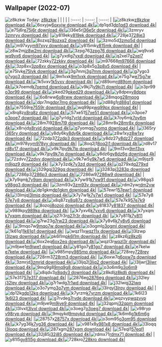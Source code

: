 ## Wallpaper (2022-07)
![z8kzkw](https://w.wallhaven.cc/full/z8/wallhaven-z8kzkw.jpg) Today: [z8kzkw](https://th.wallhaven.cc/small/z8/z8kzkw.jpg)
|      |      |      |
| :----: | :----: | :----: |
|![z8kzkw](https://th.wallhaven.cc/small/z8/z8kzkw.jpg)[z8kzkw download 4k](https://wallhaven.cc/w/z8kzkw)|![6oxyjw](https://th.wallhaven.cc/small/6o/6oxyjw.jpg)[6oxyjw download 4k](https://wallhaven.cc/w/6oxyjw)|![dp1qd3](https://th.wallhaven.cc/small/dp/dp1qd3.jpg)[dp1qd3 download 4k](https://wallhaven.cc/w/dp1qd3)|
|![e75j6r](https://th.wallhaven.cc/small/e7/e75j6r.jpg)[e75j6r download 4k](https://wallhaven.cc/w/e75j6r)|![l36e5r](https://th.wallhaven.cc/small/l3/l36e5r.jpg)[l36e5r download 4k](https://wallhaven.cc/w/l36e5r)|![3zmryv](https://th.wallhaven.cc/small/3z/3zmryv.jpg)[3zmryv download 4k](https://wallhaven.cc/w/3zmryv)|
|![y819ek](https://th.wallhaven.cc/small/y8/y819ek.jpg)[y819ek download 4k](https://wallhaven.cc/w/y819ek)|![728je3](https://th.wallhaven.cc/small/72/728je3.jpg)[728je3 download 4k](https://wallhaven.cc/w/728je3)|![8ozxq2](https://th.wallhaven.cc/small/8o/8ozxq2.jpg)[8ozxq2 download 4k](https://wallhaven.cc/w/8ozxq2)|
|![3zmo5d](https://th.wallhaven.cc/small/3z/3zmo5d.jpg)[3zmo5d download 4k](https://wallhaven.cc/w/3zmo5d)|![m97xyy](https://th.wallhaven.cc/small/m9/m97xyy.jpg)[m97xyy download 4k](https://wallhaven.cc/w/m97xyy)|![y815mk](https://th.wallhaven.cc/small/y8/y815mk.jpg)[y815mk download 4k](https://wallhaven.cc/w/y815mk)|
|![z8w2mj](https://th.wallhaven.cc/small/z8/z8w2mj.jpg)[z8w2mj download 4k](https://wallhaven.cc/w/z8w2mj)|![3zpg76](https://th.wallhaven.cc/small/3z/3zpg76.jpg)[3zpg76 download 4k](https://wallhaven.cc/w/3zpg76)|![wq9vx6](https://th.wallhaven.cc/small/wq/wq9vx6.jpg)[wq9vx6 download 4k](https://wallhaven.cc/w/wq9vx6)|
|![g7yxdl](https://th.wallhaven.cc/small/g7/g7yxdl.jpg)[g7yxdl download 4k](https://wallhaven.cc/w/g7yxdl)|![q2xel7](https://th.wallhaven.cc/small/q2/q2xel7.jpg)[q2xel7 download 4k](https://wallhaven.cc/w/q2xel7)|![72zkky](https://th.wallhaven.cc/small/72/72zkky.jpg)[72zkky download 4k](https://wallhaven.cc/w/72zkky)|
|![m97668](https://th.wallhaven.cc/small/m9/m97668.jpg)[m97668 download 4k](https://wallhaven.cc/w/m97668)|![3zp8xv](https://th.wallhaven.cc/small/3z/3zp8xv.jpg)[3zp8xv download 4k](https://wallhaven.cc/w/3zp8xv)|![o3p8x5](https://th.wallhaven.cc/small/o3/o3p8x5.jpg)[o3p8x5 download 4k](https://wallhaven.cc/w/o3p8x5)|
|![e75lvk](https://th.wallhaven.cc/small/e7/e75lvk.jpg)[e75lvk download 4k](https://wallhaven.cc/w/e75lvk)|![j3g7mm](https://th.wallhaven.cc/small/j3/j3g7mm.jpg)[j3g7mm download 4k](https://wallhaven.cc/w/j3g7mm)|![g7ygo3](https://th.wallhaven.cc/small/g7/g7ygo3.jpg)[g7ygo3 download 4k](https://wallhaven.cc/w/g7ygo3)|
|![9m1vxk](https://th.wallhaven.cc/small/9m/9m1vxk.jpg)[9m1vxk download 4k](https://wallhaven.cc/w/9m1vxk)|![e75g7w](https://th.wallhaven.cc/small/e7/e75g7w.jpg)[e75g7w download 4k](https://wallhaven.cc/w/e75g7w)|![1k5vxv](https://th.wallhaven.cc/small/1k/1k5vxv.jpg)[1k5vxv download 4k](https://wallhaven.cc/w/1k5vxv)|
|![rd89om](https://th.wallhaven.cc/small/rd/rd89om.jpg)[rd89om download 4k](https://wallhaven.cc/w/rd89om)|![k7oemd](https://th.wallhaven.cc/small/k7/k7oemd.jpg)[k7oemd download 4k](https://wallhaven.cc/w/k7oemd)|![v9kj7l](https://th.wallhaven.cc/small/v9/v9kj7l.jpg)[v9kj7l download 4k](https://wallhaven.cc/w/v9kj7l)|
|![o3pr99](https://th.wallhaven.cc/small/o3/o3pr99.jpg)[o3pr99 download 4k](https://wallhaven.cc/w/o3pr99)|![pked29](https://th.wallhaven.cc/small/pk/pked29.jpg)[pked29 download 4k](https://wallhaven.cc/w/pked29)|![y8dpex](https://th.wallhaven.cc/small/y8/y8dpex.jpg)[y8dpex download 4k](https://wallhaven.cc/w/y8dpex)|
|![6o8rww](https://th.wallhaven.cc/small/6o/6o8rww.jpg)[6o8rww download 4k](https://wallhaven.cc/w/6o8rww)|![28mqog](https://th.wallhaven.cc/small/28/28mqog.jpg)[28mqog download 4k](https://wallhaven.cc/w/28mqog)|![dpr7mg](https://th.wallhaven.cc/small/dp/dpr7mg.jpg)[dpr7mg download 4k](https://wallhaven.cc/w/dpr7mg)|
|![rd88g1](https://th.wallhaven.cc/small/rd/rd88g1.jpg)[rd88g1 download 4k](https://wallhaven.cc/w/rd88g1)|![e7559r](https://th.wallhaven.cc/small/e7/e7559r.jpg)[e7559r download 4k](https://wallhaven.cc/w/e7559r)|![wq99px](https://th.wallhaven.cc/small/wq/wq99px.jpg)[wq99px download 4k](https://wallhaven.cc/w/wq99px)|
|![x8rq8z](https://th.wallhaven.cc/small/x8/x8rq8z.jpg)[x8rq8z download 4k](https://wallhaven.cc/w/x8rq8z)|![57xe51](https://th.wallhaven.cc/small/57/57xe51.jpg)[57xe51 download 4k](https://wallhaven.cc/w/57xe51)|![o3poe7](https://th.wallhaven.cc/small/o3/o3poe7.jpg)[o3poe7 download 4k](https://wallhaven.cc/w/o3poe7)|
|![g7yrld](https://th.wallhaven.cc/small/g7/g7yrld.jpg)[g7yrld download 4k](https://wallhaven.cc/w/g7yrld)|![k7oy6m](https://th.wallhaven.cc/small/k7/k7oy6m.jpg)[k7oy6m download 4k](https://wallhaven.cc/w/k7oy6m)|![28m7l9](https://th.wallhaven.cc/small/28/28m7l9.jpg)[28m7l9 download 4k](https://wallhaven.cc/w/28m7l9)|
|![28mr8x](https://th.wallhaven.cc/small/28/28mr8x.jpg)[28mr8x download 4k](https://wallhaven.cc/w/28mr8x)|![x8rvjd](https://th.wallhaven.cc/small/x8/x8rvjd.jpg)[x8rvjd download 4k](https://wallhaven.cc/w/x8rvjd)|![g7yomq](https://th.wallhaven.cc/small/g7/g7yomq.jpg)[g7yomq download 4k](https://wallhaven.cc/w/g7yomq)|
|![l365ry](https://th.wallhaven.cc/small/l3/l365ry.jpg)[l365ry download 4k](https://wallhaven.cc/w/l365ry)|![y8dy6k](https://th.wallhaven.cc/small/y8/y8dy6k.jpg)[y8dy6k download 4k](https://wallhaven.cc/w/y8dy6k)|![z8w1xy](https://th.wallhaven.cc/small/z8/z8w1xy.jpg)[z8w1xy download 4k](https://wallhaven.cc/w/z8w1xy)|
|![72zdp3](https://th.wallhaven.cc/small/72/72zdp3.jpg)[72zdp3 download 4k](https://wallhaven.cc/w/72zdp3)|![y8dz27](https://th.wallhaven.cc/small/y8/y8dz27.jpg)[y8dz27 download 4k](https://wallhaven.cc/w/y8dz27)|![m978yy](https://th.wallhaven.cc/small/m9/m978yy.jpg)[m978yy download 4k](https://wallhaven.cc/w/m978yy)|
|![8oq2j1](https://th.wallhaven.cc/small/8o/8oq2j1.jpg)[8oq2j1 download 4k](https://wallhaven.cc/w/8oq2j1)|![rd8v17](https://th.wallhaven.cc/small/rd/rd8v17.jpg)[rd8v17 download 4k](https://wallhaven.cc/w/rd8v17)|![v9k7lp](https://th.wallhaven.cc/small/v9/v9k7lp.jpg)[v9k7lp download 4k](https://wallhaven.cc/w/v9k7lp)|
|![9m13vx](https://th.wallhaven.cc/small/9m/9m13vx.jpg)[9m13vx download 4k](https://wallhaven.cc/w/9m13vx)|![v9k7jp](https://th.wallhaven.cc/small/v9/v9k7jp.jpg)[v9k7jp download 4k](https://wallhaven.cc/w/v9k7jp)|![y8dz6g](https://th.wallhaven.cc/small/y8/y8dz6g.jpg)[y8dz6g download 4k](https://wallhaven.cc/w/y8dz6g)|
|![72zdvv](https://th.wallhaven.cc/small/72/72zdvv.jpg)[72zdvv download 4k](https://wallhaven.cc/w/72zdvv)|![v9k7w5](https://th.wallhaven.cc/small/v9/v9k7w5.jpg)[v9k7w5 download 4k](https://wallhaven.cc/w/v9k7w5)|![m9jqz9](https://th.wallhaven.cc/small/m9/m9jqz9.jpg)[m9jqz9 download 4k](https://wallhaven.cc/w/m9jqz9)|
|![k7y3zd](https://th.wallhaven.cc/small/k7/k7y3zd.jpg)[k7y3zd download 4k](https://wallhaven.cc/w/k7y3zd)|![q279xd](https://th.wallhaven.cc/small/q2/q279xd.jpg)[q279xd download 4k](https://wallhaven.cc/w/q279xd)|![j329gq](https://th.wallhaven.cc/small/j3/j329gq.jpg)[j329gq download 4k](https://wallhaven.cc/w/j329gq)|
|![j3283p](https://th.wallhaven.cc/small/j3/j3283p.jpg)[j3283p download 4k](https://wallhaven.cc/w/j3283p)|![7286p3](https://th.wallhaven.cc/small/72/7286p3.jpg)[7286p3 download 4k](https://wallhaven.cc/w/7286p3)|![7286w9](https://th.wallhaven.cc/small/72/7286w9.jpg)[7286w9 download 4k](https://wallhaven.cc/w/7286w9)|
|![k7y9qm](https://th.wallhaven.cc/small/k7/k7y9qm.jpg)[k7y9qm download 4k](https://wallhaven.cc/w/k7y9qm)|![k7yw91](https://th.wallhaven.cc/small/k7/k7yw91.jpg)[k7yw91 download 4k](https://wallhaven.cc/w/k7yw91)|![v98gq3](https://th.wallhaven.cc/small/v9/v98gq3.jpg)[v98gq3 download 4k](https://wallhaven.cc/w/v98gq3)|
|![3zm93v](https://th.wallhaven.cc/small/3z/3zm93v.jpg)[3zm93v download 4k](https://wallhaven.cc/w/3zm93v)|![rdm2yw](https://th.wallhaven.cc/small/rd/rdm2yw.jpg)[rdm2yw download 4k](https://wallhaven.cc/w/rdm2yw)|![dp1gkm](https://th.wallhaven.cc/small/dp/dp1gkm.jpg)[dp1gkm download 4k](https://wallhaven.cc/w/dp1gkm)|
|![57ewr1](https://th.wallhaven.cc/small/57/57ewr1.jpg)[57ewr1 download 4k](https://wallhaven.cc/w/57ewr1)|![l3lmjq](https://th.wallhaven.cc/small/l3/l3lmjq.jpg)[l3lmjq download 4k](https://wallhaven.cc/w/l3lmjq)|![k7y7w1](https://th.wallhaven.cc/small/k7/k7y7w1.jpg)[k7y7w1 download 4k](https://wallhaven.cc/w/k7y7w1)|
|![57e7y8](https://th.wallhaven.cc/small/57/57e7y8.jpg)[57e7y8 download 4k](https://wallhaven.cc/w/57e7y8)|![x8q87z](https://th.wallhaven.cc/small/x8/x8q87z.jpg)[x8q87z download 4k](https://wallhaven.cc/w/x8q87z)|![57e7k9](https://th.wallhaven.cc/small/57/57e7k9.jpg)[57e7k9 download 4k](https://wallhaven.cc/w/57e7k9)|
|![8ozojj](https://th.wallhaven.cc/small/8o/8ozojj.jpg)[8ozojj download 4k](https://wallhaven.cc/w/8ozojj)|![y81837](https://th.wallhaven.cc/small/y8/y81837.jpg)[y81837 download 4k](https://wallhaven.cc/w/y81837)|![v989kp](https://th.wallhaven.cc/small/v9/v989kp.jpg)[v989kp download 4k](https://wallhaven.cc/w/v989kp)|
|![k7yxv6](https://th.wallhaven.cc/small/k7/k7yxv6.jpg)[k7yxv6 download 4k](https://wallhaven.cc/w/k7yxv6)|![k7yxqm](https://th.wallhaven.cc/small/k7/k7yxqm.jpg)[k7yxqm download 4k](https://wallhaven.cc/w/k7yxqm)|![q27r3r](https://th.wallhaven.cc/small/q2/q27r3r.jpg)[q27r3r download 4k](https://wallhaven.cc/w/q27r3r)|
|![k7y811](https://th.wallhaven.cc/small/k7/k7y811.jpg)[k7y811 download 4k](https://wallhaven.cc/w/k7y811)|![g7rw23](https://th.wallhaven.cc/small/g7/g7rw23.jpg)[g7rw23 download 4k](https://wallhaven.cc/w/g7rw23)|![k7y8v6](https://th.wallhaven.cc/small/k7/k7y8v6.jpg)[k7y8v6 download 4k](https://wallhaven.cc/w/k7y8v6)|
|![9mqo7w](https://th.wallhaven.cc/small/9m/9mqo7w.jpg)[9mqo7w download 4k](https://wallhaven.cc/w/9mqo7w)|![o3ogml](https://th.wallhaven.cc/small/o3/o3ogml.jpg)[o3ogml download 4k](https://wallhaven.cc/w/o3ogml)|![1k61q1](https://th.wallhaven.cc/small/1k/1k61q1.jpg)[1k61q1 download 4k](https://wallhaven.cc/w/1k61q1)|
|![wqz11x](https://th.wallhaven.cc/small/wq/wqz11x.jpg)[wqz11x download 4k](https://wallhaven.cc/w/wqz11x)|![l3lzwp](https://th.wallhaven.cc/small/l3/l3lzwp.jpg)[l3lzwp download 4k](https://wallhaven.cc/w/l3lzwp)|![pk6l1m](https://th.wallhaven.cc/small/pk/pk6l1m.jpg)[pk6l1m download 4k](https://wallhaven.cc/w/pk6l1m)|
|![z8kz6j](https://th.wallhaven.cc/small/z8/z8kz6j.jpg)[z8kz6j download 4k](https://wallhaven.cc/w/z8kz6j)|![6ox2eq](https://th.wallhaven.cc/small/6o/6ox2eq.jpg)[6ox2eq download 4k](https://wallhaven.cc/w/6ox2eq)|![wqzl3r](https://th.wallhaven.cc/small/wq/wqzl3r.jpg)[wqzl3r download 4k](https://wallhaven.cc/w/wqzl3r)|
|![m9jwe1](https://th.wallhaven.cc/small/m9/m9jwe1.jpg)[m9jwe1 download 4k](https://wallhaven.cc/w/m9jwe1)|![y81go7](https://th.wallhaven.cc/small/y8/y81go7.jpg)[y81go7 download 4k](https://wallhaven.cc/w/y81go7)|![e7kelw](https://th.wallhaven.cc/small/e7/e7kelw.jpg)[e7kelw download 4k](https://wallhaven.cc/w/e7kelw)|
|![v985mp](https://th.wallhaven.cc/small/v9/v985mp.jpg)[v985mp download 4k](https://wallhaven.cc/w/v985mp)|![728rey](https://th.wallhaven.cc/small/72/728rey.jpg)[728rey download 4k](https://wallhaven.cc/w/728rey)|![728rm3](https://th.wallhaven.cc/small/72/728rm3.jpg)[728rm3 download 4k](https://wallhaven.cc/w/728rm3)|
|![6oxw7q](https://th.wallhaven.cc/small/6o/6oxw7q.jpg)[6oxw7q download 4k](https://wallhaven.cc/w/6oxw7q)|![3zmrjd](https://th.wallhaven.cc/small/3z/3zmrjd.jpg)[3zmrjd download 4k](https://wallhaven.cc/w/3zmrjd)|![l3ljq2](https://th.wallhaven.cc/small/l3/l3ljq2.jpg)[l3ljq2 download 4k](https://wallhaven.cc/w/l3ljq2)|
|![l3ljwr](https://th.wallhaven.cc/small/l3/l3ljwr.jpg)[l3ljwr download 4k](https://wallhaven.cc/w/l3ljwr)|![9mq9g8](https://th.wallhaven.cc/small/9m/9mq9g8.jpg)[9mq9g8 download 4k](https://wallhaven.cc/w/9mq9g8)|![o3o6m9](https://th.wallhaven.cc/small/o3/o3o6m9.jpg)[o3o6m9 download 4k](https://wallhaven.cc/w/o3o6m9)|
|![x8qdv3](https://th.wallhaven.cc/small/x8/x8qdv3.jpg)[x8qdv3 download 4k](https://wallhaven.cc/w/x8qdv3)|![z8kdlj](https://th.wallhaven.cc/small/z8/z8kdlj.jpg)[z8kdlj download 4k](https://wallhaven.cc/w/z8kdlj)|![57e317](https://th.wallhaven.cc/small/57/57e317.jpg)[57e317 download 4k](https://wallhaven.cc/w/57e317)|
|![2876eg](https://th.wallhaven.cc/small/28/2876eg.jpg)[2876eg download 4k](https://wallhaven.cc/w/2876eg)|![j32ley](https://th.wallhaven.cc/small/j3/j32ley.jpg)[j32ley download 4k](https://wallhaven.cc/w/j32ley)|![g7r1wd](https://th.wallhaven.cc/small/g7/g7r1wd.jpg)[g7r1wd download 4k](https://wallhaven.cc/w/g7r1wd)|
|![j32lwq](https://th.wallhaven.cc/small/j3/j32lwq.jpg)[j32lwq download 4k](https://wallhaven.cc/w/j32lwq)|![o3o7ym](https://th.wallhaven.cc/small/o3/o3o7ym.jpg)[o3o7ym download 4k](https://wallhaven.cc/w/o3o7ym)|![l3lrqy](https://th.wallhaven.cc/small/l3/l3lrqy.jpg)[l3lrqy download 4k](https://wallhaven.cc/w/l3lrqy)|
|![dp12kg](https://th.wallhaven.cc/small/dp/dp12kg.jpg)[dp12kg download 4k](https://wallhaven.cc/w/dp12kg)|![k7yrzm](https://th.wallhaven.cc/small/k7/k7yrzm.jpg)[k7yrzm download 4k](https://wallhaven.cc/w/k7yrzm)|![1k6l23](https://th.wallhaven.cc/small/1k/1k6l23.jpg)[1k6l23 download 4k](https://wallhaven.cc/w/1k6l23)|
|![g7rvde](https://th.wallhaven.cc/small/g7/g7rvde.jpg)[g7rvde download 4k](https://wallhaven.cc/w/g7rvde)|![wqzvyp](https://th.wallhaven.cc/small/wq/wqzvyp.jpg)[wqzvyp download 4k](https://wallhaven.cc/w/wqzvyp)|![m9jve9](https://th.wallhaven.cc/small/m9/m9jve9.jpg)[m9jve9 download 4k](https://wallhaven.cc/w/m9jve9)|
|![j32qpm](https://th.wallhaven.cc/small/j3/j32qpm.jpg)[j32qpm download 4k](https://wallhaven.cc/w/j32qpm)|![l3lvxl](https://th.wallhaven.cc/small/l3/l3lvxl.jpg)[l3lvxl download 4k](https://wallhaven.cc/w/l3lvxl)|![o3oeg7](https://th.wallhaven.cc/small/o3/o3oeg7.jpg)[o3oeg7 download 4k](https://wallhaven.cc/w/o3oeg7)|
|![v98ryp](https://th.wallhaven.cc/small/v9/v98ryp.jpg)[v98ryp download 4k](https://wallhaven.cc/w/v98ryp)|![9mqykd](https://th.wallhaven.cc/small/9m/9mqykd.jpg)[9mqykd download 4k](https://wallhaven.cc/w/9mqykd)|![1k6m6g](https://th.wallhaven.cc/small/1k/1k6m6g.jpg)[1k6m6g download 4k](https://wallhaven.cc/w/1k6m6g)|
|![28757x](https://th.wallhaven.cc/small/28/28757x.jpg)[28757x download 4k](https://wallhaven.cc/w/28757x)|![o3om95](https://th.wallhaven.cc/small/o3/o3om95.jpg)[o3om95 download 4k](https://wallhaven.cc/w/o3om95)|![k7yg36](https://th.wallhaven.cc/small/k7/k7yg36.jpg)[k7yg36 download 4k](https://wallhaven.cc/w/k7yg36)|
|![v981x8](https://th.wallhaven.cc/small/v9/v981x8.jpg)[v981x8 download 4k](https://wallhaven.cc/w/v981x8)|![l3loqq](https://th.wallhaven.cc/small/l3/l3loqq.jpg)[l3loqq download 4k](https://wallhaven.cc/w/l3loqq)|![287xgm](https://th.wallhaven.cc/small/28/287xgm.jpg)[287xgm download 4k](https://wallhaven.cc/w/287xgm)|
|![57eql1](https://th.wallhaven.cc/small/57/57eql1.jpg)[57eql1 download 4k](https://wallhaven.cc/w/57eql1)|![j32j85](https://th.wallhaven.cc/small/j3/j32j85.jpg)[j32j85 download 4k](https://wallhaven.cc/w/j32j85)|![rdmx71](https://th.wallhaven.cc/small/rd/rdmx71.jpg)[rdmx71 download 4k](https://wallhaven.cc/w/rdmx71)|
|![y81l5g](https://th.wallhaven.cc/small/y8/y81l5g.jpg)[y81l5g download 4k](https://wallhaven.cc/w/y81l5g)|![728kro](https://th.wallhaven.cc/small/72/728kro.jpg)[728kro download 4k](https://wallhaven.cc/w/728kro)|